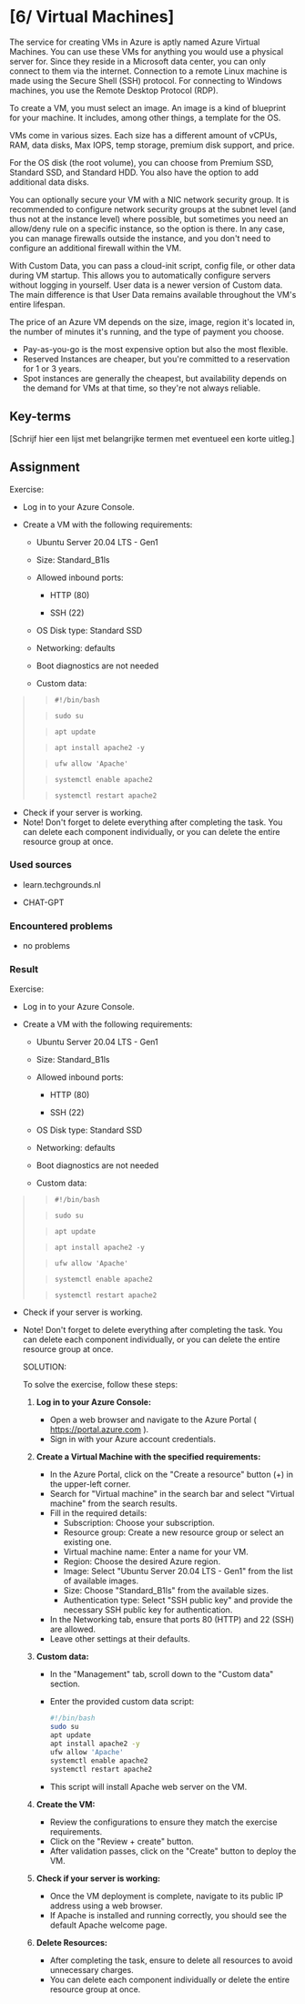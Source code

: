 # [6/ Virtual Machines]

The service for creating VMs in Azure is aptly named Azure Virtual Machines. You can use these VMs for anything you would use a physical server for. Since they reside in a Microsoft data center, you can only connect to them via the internet. Connection to a remote Linux machine is made using the Secure Shell (SSH) protocol. For connecting to Windows machines, you use the Remote Desktop Protocol (RDP).

To create a VM, you must select an image. An image is a kind of blueprint for your machine. It includes, among other things, a template for the OS.

VMs come in various sizes. Each size has a different amount of vCPUs, RAM, data disks, Max IOPS, temp storage, premium disk support, and price.

For the OS disk (the root volume), you can choose from Premium SSD, Standard SSD, and Standard HDD. You also have the option to add additional data disks.

You can optionally secure your VM with a NIC network security group. It is recommended to configure network security groups at the subnet level (and thus not at the instance level) where possible, but sometimes you need an allow/deny rule on a specific instance, so the option is there. In any case, you can manage firewalls outside the instance, and you don't need to configure an additional firewall within the VM.

With Custom Data, you can pass a cloud-init script, config file, or other data during VM startup. This allows you to automatically configure servers without logging in yourself. User data is a newer version of Custom data. The main difference is that User Data remains available throughout the VM's entire lifespan.

The price of an Azure VM depends on the size, image, region it's located in, the number of minutes it's running, and the type of payment you choose.

- Pay-as-you-go is the most expensive option but also the most flexible.
- Reserved Instances are cheaper, but you're committed to a reservation for 1 or 3 years.
- Spot instances are generally the cheapest, but availability depends on the demand for VMs at that time, so they're not always reliable.

## Key-terms

[Schrijf hier een lijst met belangrijke termen met eventueel een korte uitleg.]

## Assignment

Exercise:

- Log in to your Azure Console.

- Create a VM with the following requirements:
  
  - Ubuntu Server 20.04 LTS - Gen1
  
  - Size: Standard_B1ls
  
  - Allowed inbound ports:
    
    - HTTP (80)
    
    - SSH (22)
  
  - OS Disk type: Standard SSD
  
  - Networking: defaults
  
  - Boot diagnostics are not needed
  
  - Custom data:

> > `#!/bin/bash`
> 
> > `sudo su`
> 
> > `apt update`
> 
> > `apt install apache2 -y`
> 
> > `ufw allow 'Apache'`
> 
> > `systemctl enable apache2`
> 
> > `systemctl restart apache2`

- Check if your server is working.
- Note! Don't forget to delete everything after completing the task. You can delete each component individually, or you can delete the entire resource group at once.

### Used sources

- learn.techgrounds.nl

- CHAT-GPT

### Encountered problems

- no problems

### Result

Exercise:

- Log in to your Azure Console.

- Create a VM with the following requirements:
  
  - Ubuntu Server 20.04 LTS - Gen1
  
  - Size: Standard_B1ls
  
  - Allowed inbound ports:
    
    - HTTP (80)
    
    - SSH (22)
  
  - OS Disk type: Standard SSD
  
  - Networking: defaults
  
  - Boot diagnostics are not needed
  
  - Custom data:

> > `#!/bin/bash`
> 
> > `sudo su`
> 
> > `apt update`
> 
> > `apt install apache2 -y`
> 
> > `ufw allow 'Apache'`
> 
> > `systemctl enable apache2`
> 
> > `systemctl restart apache2`

- Check if your server is working.

- Note! Don't forget to delete everything after completing the task. You can delete each component individually, or you can delete the entire resource group at once.
  
  SOLUTION:
  
  To solve the exercise, follow these steps:
  
  1. **Log in to your Azure Console:**
     
     - Open a web browser and navigate to the Azure Portal ( https://portal.azure.com ).
     - Sign in with your Azure account credentials.
  
  2. **Create a Virtual Machine with the specified requirements:**
     
     - In the Azure Portal, click on the "Create a resource" button (+) in the upper-left corner.
     - Search for "Virtual machine" in the search bar and select "Virtual machine" from the search results.
     - Fill in the required details:
       - Subscription: Choose your subscription.
       - Resource group: Create a new resource group or select an existing one.
       - Virtual machine name: Enter a name for your VM.
       - Region: Choose the desired Azure region.
       - Image: Select "Ubuntu Server 20.04 LTS - Gen1" from the list of available images.
       - Size: Choose "Standard_B1ls" from the available sizes.
       - Authentication type: Select "SSH public key" and provide the necessary SSH public key for authentication.
     - In the Networking tab, ensure that ports 80 (HTTP) and 22 (SSH) are allowed.
     - Leave other settings at their defaults.
  
  3. **Custom data:**
     
     - In the "Management" tab, scroll down to the "Custom data" section.
     
     - Enter the provided custom data script:
       
       ```bash
       #!/bin/bash
       sudo su
       apt update
       apt install apache2 -y
       ufw allow 'Apache'
       systemctl enable apache2
       systemctl restart apache2
       ```
     
     - This script will install Apache web server on the VM.
  
  4. **Create the VM:**
     
     - Review the configurations to ensure they match the exercise requirements.
     - Click on the "Review + create" button.
     - After validation passes, click on the "Create" button to deploy the VM.
  
  5. **Check if your server is working:**
     
     - Once the VM deployment is complete, navigate to its public IP address using a web browser.
     - If Apache is installed and running correctly, you should see the default Apache welcome page.
  
  6. **Delete Resources:**
     
     - After completing the task, ensure to delete all resources to avoid unnecessary charges.
     - You can delete each component individually or delete the entire resource group at once.